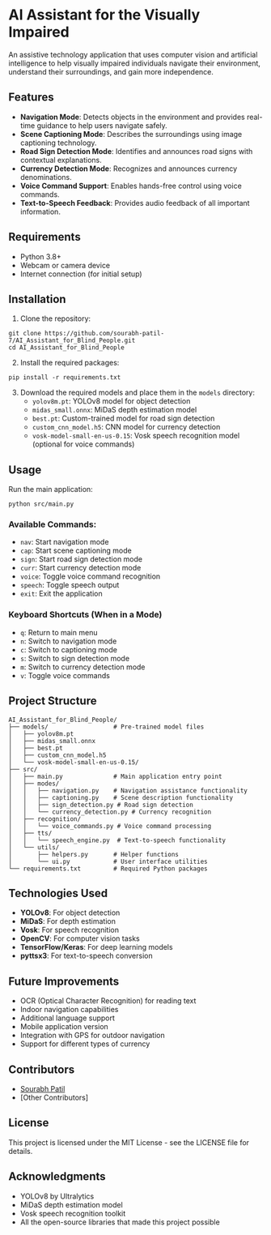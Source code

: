# AI Assistant for the Visually Impaired

An assistive technology application that uses computer vision and artificial intelligence to help visually impaired individuals navigate their environment, understand their surroundings, and gain more independence.

## Features

- **Navigation Mode**: Detects objects in the environment and provides real-time guidance to help users navigate safely.
- **Scene Captioning Mode**: Describes the surroundings using image captioning technology.
- **Road Sign Detection Mode**: Identifies and announces road signs with contextual explanations.
- **Currency Detection Mode**: Recognizes and announces currency denominations.
- **Voice Command Support**: Enables hands-free control using voice commands.
- **Text-to-Speech Feedback**: Provides audio feedback of all important information.

## Requirements

- Python 3.8+
- Webcam or camera device
- Internet connection (for initial setup)

## Installation

1. Clone the repository:
```
git clone https://github.com/sourabh-patil-7/AI_Assistant_for_Blind_People.git
cd AI_Assistant_for_Blind_People
```

2. Install the required packages:
```
pip install -r requirements.txt
```

3. Download the required models and place them in the `models` directory:
   - `yolov8m.pt`: YOLOv8 model for object detection
   - `midas_small.onnx`: MiDaS depth estimation model
   - `best.pt`: Custom-trained model for road sign detection
   - `custom_cnn_model.h5`: CNN model for currency detection
   - `vosk-model-small-en-us-0.15`: Vosk speech recognition model (optional for voice commands)

## Usage

Run the main application:
```
python src/main.py
```

### Available Commands:
- `nav`: Start navigation mode
- `cap`: Start scene captioning mode
- `sign`: Start road sign detection mode
- `curr`: Start currency detection mode
- `voice`: Toggle voice command recognition
- `speech`: Toggle speech output
- `exit`: Exit the application

### Keyboard Shortcuts (When in a Mode)
- `q`: Return to main menu
- `n`: Switch to navigation mode
- `c`: Switch to captioning mode
- `s`: Switch to sign detection mode
- `m`: Switch to currency detection mode
- `v`: Toggle voice commands

## Project Structure

```
AI_Assistant_for_Blind_People/
├── models/                  # Pre-trained model files
│   ├── yolov8m.pt
│   ├── midas_small.onnx
│   ├── best.pt
│   ├── custom_cnn_model.h5
│   └── vosk-model-small-en-us-0.15/
├── src/
│   ├── main.py              # Main application entry point
│   ├── modes/
│   │   ├── navigation.py    # Navigation assistance functionality
│   │   ├── captioning.py    # Scene description functionality
│   │   ├── sign_detection.py # Road sign detection
│   │   └── currency_detection.py # Currency recognition
│   ├── recognition/
│   │   └── voice_commands.py # Voice command processing
│   ├── tts/
│   │   └── speech_engine.py  # Text-to-speech functionality
│   └── utils/
│       ├── helpers.py       # Helper functions
│       └── ui.py            # User interface utilities
└── requirements.txt         # Required Python packages
```

## Technologies Used

- **YOLOv8**: For object detection
- **MiDaS**: For depth estimation
- **Vosk**: For speech recognition
- **OpenCV**: For computer vision tasks
- **TensorFlow/Keras**: For deep learning models
- **pyttsx3**: For text-to-speech conversion

## Future Improvements

- OCR (Optical Character Recognition) for reading text
- Indoor navigation capabilities
- Additional language support
- Mobile application version
- Integration with GPS for outdoor navigation
- Support for different types of currency

## Contributors

- [Sourabh Patil](https://github.com/sourabh-patil-7)
- [Other Contributors]

## License

This project is licensed under the MIT License - see the LICENSE file for details.

## Acknowledgments

- YOLOv8 by Ultralytics
- MiDaS depth estimation model
- Vosk speech recognition toolkit
- All the open-source libraries that made this project possible